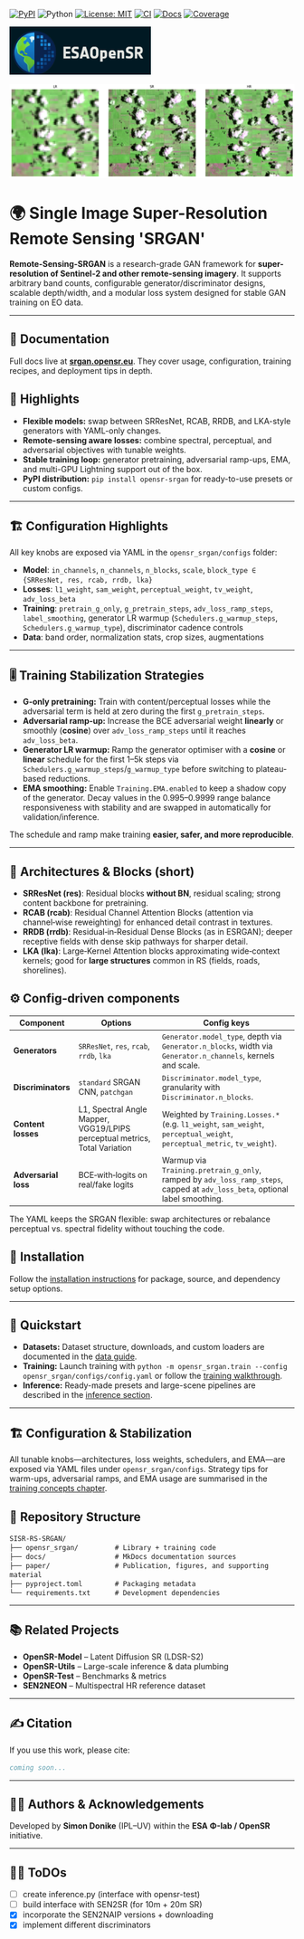 [![PyPI](https://img.shields.io/pypi/v/opensr-srgan)](https://pypi.org/project/opensr-srgan/)
![Python](https://img.shields.io/pypi/pyversions/opensr-srgan)
[![License: MIT](https://img.shields.io/badge/License-MIT-blue.svg)](LICENSE)
[![CI](https://github.com/simon-donike/SISR-RS-SRGAN/actions/workflows/ci.yml/badge.svg)](https://github.com/simon-donike/SISR-RS-SRGAN/actions/workflows/ci.yml)
[![Docs](https://img.shields.io/badge/docs-mkdocs%20material-brightgreen)](https://srgan.opensr.eu)
[![Coverage](https://codecov.io/gh/simon-donike/SISR-RS-SRGAN/branch/main/graph/badge.svg)](https://app.codecov.io/gh/simon-donike/SISR-RS-SRGAN)

<img src="https://github.com/ESAOpenSR/opensr-model/blob/main/resources/opensr_logo.png?raw=true" width="250"/>

![banner](docs/assets/6band_banner.png)

# 🌍 Single Image Super-Resolution Remote Sensing 'SRGAN'

**Remote-Sensing-SRGAN** is a research-grade GAN framework for **super-resolution of Sentinel-2 and other remote-sensing imagery**. It supports arbitrary band counts, configurable generator/discriminator designs, scalable depth/width, and a modular loss system designed for stable GAN training on EO data.

---

## 📖 Documentation

Full docs live at **[srgan.opensr.eu](https://www.srgan.opensr.eu/)**. They cover usage, configuration, training recipes, and deployment tips in depth.

## 🧠 Highlights

* **Flexible models:** swap between SRResNet, RCAB, RRDB, and LKA-style generators with YAML-only changes.
* **Remote-sensing aware losses:** combine spectral, perceptual, and adversarial objectives with tunable weights.
* **Stable training loop:** generator pretraining, adversarial ramp-ups, EMA, and multi-GPU Lightning support out of the box.
* **PyPI distribution:** `pip install opensr-srgan` for ready-to-use presets or custom configs.

---

## 🏗️ Configuration Highlights

All key knobs are exposed via YAML in the `opensr_srgan/configs` folder:

* **Model**: `in_channels`, `n_channels`, `n_blocks`, `scale`, `block_type ∈ {SRResNet, res, rcab, rrdb, lka}`
* **Losses**: `l1_weight`, `sam_weight`, `perceptual_weight`, `tv_weight`, `adv_loss_beta`
* **Training**: `pretrain_g_only`, `g_pretrain_steps`, `adv_loss_ramp_steps`, `label_smoothing`, generator LR warmup (`Schedulers.g_warmup_steps`, `Schedulers.g_warmup_type`), discriminator cadence controls
* **Data**: band order, normalization stats, crop sizes, augmentations

---

## 🎚️ Training Stabilization Strategies

* **G‑only pretraining:** Train with content/perceptual losses while the adversarial term is held at zero during the first `g_pretrain_steps`.
* **Adversarial ramp‑up:** Increase the BCE adversarial weight **linearly** or smoothly (**cosine**) over `adv_loss_ramp_steps` until it reaches `adv_loss_beta`.
* **Generator LR warmup:** Ramp the generator optimiser with a **cosine** or **linear** schedule for the first 1–5k steps via `Schedulers.g_warmup_steps`/`g_warmup_type` before switching to plateau-based reductions.
* **EMA smoothing:** Enable `Training.EMA.enabled` to keep a shadow copy of the generator. Decay values in the 0.995–0.9999 range balance responsiveness with stability and are swapped in automatically for validation/inference.

The schedule and ramp make training **easier, safer, and more reproducible**.

---

## 🧱 Architectures & Blocks (short)

* **SRResNet (res)**: Residual blocks **without BN**, residual scaling; strong content backbone for pretraining.
* **RCAB (rcab)**: Residual Channel Attention Blocks (attention via channel‑wise reweighting) for enhanced detail contrast in textures.
* **RRDB (rrdb)**: Residual‑in‑Residual Dense Blocks (as in ESRGAN); deeper receptive fields with dense skip pathways for sharper detail.
* **LKA (lka)**: Large‑Kernel Attention blocks approximating wide‑context kernels; good for **large structures** common in RS (fields, roads, shorelines).

## ⚙️ Config‑driven components

| Component | Options | Config keys |
|-----------|---------|-------------|
| **Generators** | `SRResNet`, `res`, `rcab`, `rrdb`, `lka` | `Generator.model_type`, depth via `Generator.n_blocks`, width via `Generator.n_channels`, kernels and scale. |
| **Discriminators** | `standard` SRGAN CNN, `patchgan` | `Discriminator.model_type`, granularity with `Discriminator.n_blocks`. |
| **Content losses** | L1, Spectral Angle Mapper, VGG19/LPIPS perceptual metrics, Total Variation | Weighted by `Training.Losses.*` (e.g. `l1_weight`, `sam_weight`, `perceptual_weight`, `perceptual_metric`, `tv_weight`). |
| **Adversarial loss** | BCE‑with‑logits on real/fake logits | Warmup via `Training.pretrain_g_only`, ramped by `adv_loss_ramp_steps`, capped at `adv_loss_beta`, optional label smoothing. |

The YAML keeps the SRGAN flexible: swap architectures or rebalance perceptual vs. spectral fidelity without touching the code.


## 🧰 Installation

Follow the [installation instructions](https://www.srgan.opensr.eu/getting-started/installation/) for package, source, and dependency setup options.

---

## 🚀 Quickstart

* **Datasets:** Dataset structure, downloads, and custom loaders are documented in the [data guide](https://www.srgan.opensr.eu/data/).
* **Training:** Launch training with `python -m opensr_srgan.train --config opensr_srgan/configs/config.yaml` or follow the [training walkthrough](https://www.srgan.opensr.eu/getting-started/training/).
* **Inference:** Ready-made presets and large-scene pipelines are described in the [inference section](https://www.srgan.opensr.eu/getting-started/inference/).

---

## 🏗️ Configuration & Stabilization

All tunable knobs—architectures, loss weights, schedulers, and EMA—are exposed via YAML files under `opensr_srgan/configs`. Strategy tips for warm-ups, adversarial ramps, and EMA usage are summarised in the [training concepts chapter](https://www.srgan.opensr.eu/training/concepts/).


## 📂 Repository Structure

```
SISR-RS-SRGAN/
├── opensr_srgan/         # Library + training code
├── docs/                 # MkDocs documentation sources
├── paper/                # Publication, figures, and supporting material
├── pyproject.toml        # Packaging metadata
└── requirements.txt      # Development dependencies
```

---

## 📚 Related Projects

* **OpenSR-Model** – Latent Diffusion SR (LDSR-S2)
* **OpenSR-Utils** – Large-scale inference & data plumbing
* **OpenSR-Test** – Benchmarks & metrics
* **SEN2NEON** – Multispectral HR reference dataset

---

## ✍️ Citation

If you use this work, please cite:

```bibtex
coming soon...
```

---

## 🧑‍🚀 Authors & Acknowledgements

Developed by **Simon Donike** (IPL–UV) within the **ESA Φ-lab / OpenSR** initiative.

---

## 🧑‍🚀 ToDOs
- [ ] create inference.py  (interface with opensr-test)
- [ ] build interface with SEN2SR (for 10m + 20m SR)
- [x] incorporate the SEN2NAIP versions + downloading
- [x] implement different discriminators
